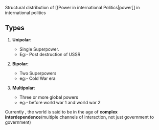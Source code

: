 Structural distribution of [[Power in international Politics|power]] in international politics

## Types
1. **Unipolar**: 
	- Single Superpower.
	-  Eg:- Post destruction of USSR
	
2. **Bipolar**:
	- Two Superpowers
	- eg:- Cold War era
3. **Multipolar**:
	- Three or more global powers
	- eg:- before world war 1 and world war 2


Currently , the world is said to be in the age of **complex interdependence**(multiple channels of interaction, not just government to government)
